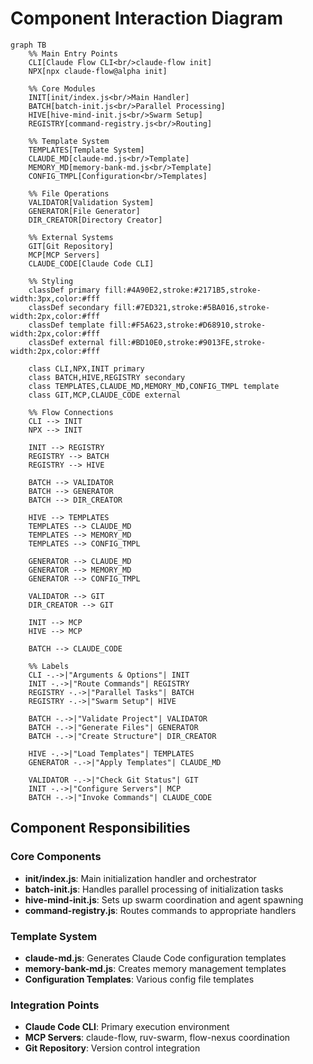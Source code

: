# Component Interaction Diagram

```mermaid
graph TB
    %% Main Entry Points
    CLI[Claude Flow CLI<br/>claude-flow init]
    NPX[npx claude-flow@alpha init]

    %% Core Modules
    INIT[init/index.js<br/>Main Handler]
    BATCH[batch-init.js<br/>Parallel Processing]
    HIVE[hive-mind-init.js<br/>Swarm Setup]
    REGISTRY[command-registry.js<br/>Routing]

    %% Template System
    TEMPLATES[Template System]
    CLAUDE_MD[claude-md.js<br/>Template]
    MEMORY_MD[memory-bank-md.js<br/>Template]
    CONFIG_TMPL[Configuration<br/>Templates]

    %% File Operations
    VALIDATOR[Validation System]
    GENERATOR[File Generator]
    DIR_CREATOR[Directory Creator]

    %% External Systems
    GIT[Git Repository]
    MCP[MCP Servers]
    CLAUDE_CODE[Claude Code CLI]

    %% Styling
    classDef primary fill:#4A90E2,stroke:#2171B5,stroke-width:3px,color:#fff
    classDef secondary fill:#7ED321,stroke:#5BA016,stroke-width:2px,color:#fff
    classDef template fill:#F5A623,stroke:#D68910,stroke-width:2px,color:#fff
    classDef external fill:#BD10E0,stroke:#9013FE,stroke-width:2px,color:#fff

    class CLI,NPX,INIT primary
    class BATCH,HIVE,REGISTRY secondary
    class TEMPLATES,CLAUDE_MD,MEMORY_MD,CONFIG_TMPL template
    class GIT,MCP,CLAUDE_CODE external

    %% Flow Connections
    CLI --> INIT
    NPX --> INIT

    INIT --> REGISTRY
    REGISTRY --> BATCH
    REGISTRY --> HIVE

    BATCH --> VALIDATOR
    BATCH --> GENERATOR
    BATCH --> DIR_CREATOR

    HIVE --> TEMPLATES
    TEMPLATES --> CLAUDE_MD
    TEMPLATES --> MEMORY_MD
    TEMPLATES --> CONFIG_TMPL

    GENERATOR --> CLAUDE_MD
    GENERATOR --> MEMORY_MD
    GENERATOR --> CONFIG_TMPL

    VALIDATOR --> GIT
    DIR_CREATOR --> GIT

    INIT --> MCP
    HIVE --> MCP

    BATCH --> CLAUDE_CODE

    %% Labels
    CLI -.->|"Arguments & Options"| INIT
    INIT -.->|"Route Commands"| REGISTRY
    REGISTRY -.->|"Parallel Tasks"| BATCH
    REGISTRY -.->|"Swarm Setup"| HIVE

    BATCH -.->|"Validate Project"| VALIDATOR
    BATCH -.->|"Generate Files"| GENERATOR
    BATCH -.->|"Create Structure"| DIR_CREATOR

    HIVE -.->|"Load Templates"| TEMPLATES
    GENERATOR -.->|"Apply Templates"| CLAUDE_MD

    VALIDATOR -.->|"Check Git Status"| GIT
    INIT -.->|"Configure Servers"| MCP
    BATCH -.->|"Invoke Commands"| CLAUDE_CODE
```

## Component Responsibilities

### Core Components
- **init/index.js**: Main initialization handler and orchestrator
- **batch-init.js**: Handles parallel processing of initialization tasks
- **hive-mind-init.js**: Sets up swarm coordination and agent spawning
- **command-registry.js**: Routes commands to appropriate handlers

### Template System
- **claude-md.js**: Generates Claude Code configuration templates
- **memory-bank-md.js**: Creates memory management templates
- **Configuration Templates**: Various config file templates

### Integration Points
- **Claude Code CLI**: Primary execution environment
- **MCP Servers**: claude-flow, ruv-swarm, flow-nexus coordination
- **Git Repository**: Version control integration